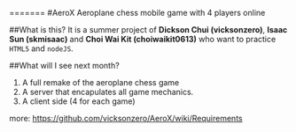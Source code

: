 =======
#AeroX
Aeroplane chess mobile game with 4 players online


##What is this?
It is a summer project of **Dickson Chui (vicksonzero)**, **Isaac Sun (skmisaac)** and **Choi Wai Kit (choiwaikit0613)** who want to practice `HTML5` and `nodeJS`.


##What will I see next month?
1. A full remake of the aeroplane chess game
1. A server that encapulates all game mechanics.
1. A client side (4 for each game)

more: https://github.com/vicksonzero/AeroX/wiki/Requirements